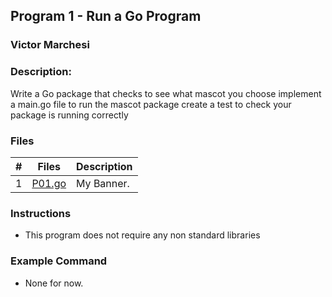 ## Program 1 - Run a Go Program
### Victor Marchesi
### Description:

Write a Go package that checks to see what mascot you choose implement a main.go file to run the mascot package create a test to check your package is running correctly


### Files

|   #   | Files    | Description                      |
| :---: | -------- | -------------------------------- |
|   1   | [P01.go](./P01.go) | My Banner. |


### Instructions

- This program does not require any non standard libraries

### Example Command

- None for now.
